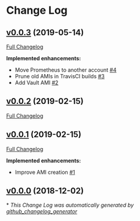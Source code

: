 # Change Log

## [v0.0.3](https://github.com/vghn/amis/tree/v0.0.3) (2019-05-14)
[Full Changelog](https://github.com/vghn/amis/compare/v0.0.2...v0.0.3)

**Implemented enhancements:**

- Move Prometheus to another account [\#4](https://github.com/vghn/amis/issues/4)
- Prune old AMIs in TravisCI builds [\#3](https://github.com/vghn/amis/issues/3)
- Add Vault AMI [\#2](https://github.com/vghn/amis/issues/2)

## [v0.0.2](https://github.com/vghn/amis/tree/v0.0.2) (2019-02-15)
[Full Changelog](https://github.com/vghn/amis/compare/v0.0.1...v0.0.2)

## [v0.0.1](https://github.com/vghn/amis/tree/v0.0.1) (2019-02-15)
[Full Changelog](https://github.com/vghn/amis/compare/v0.0.0...v0.0.1)

**Implemented enhancements:**

- Improve AMI creation [\#1](https://github.com/vghn/amis/issues/1)

## [v0.0.0](https://github.com/vghn/amis/tree/v0.0.0) (2018-12-02)


\* *This Change Log was automatically generated by [github_changelog_generator](https://github.com/skywinder/Github-Changelog-Generator)*